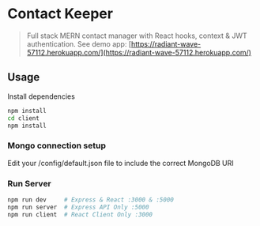 # Contact Keeper

> Full stack MERN contact manager with React hooks, context & JWT authentication. See demo app: [https://radiant-wave-57112.herokuapp.com/](https://radiant-wave-57112.herokuapp.com/)

## Usage

Install dependencies

```bash
npm install
cd client
npm install
```

### Mongo connection setup

Edit your /config/default.json file to include the correct MongoDB URI

### Run Server

```bash
npm run dev     # Express & React :3000 & :5000
npm run server  # Express API Only :5000
npm run client  # React Client Only :3000
```